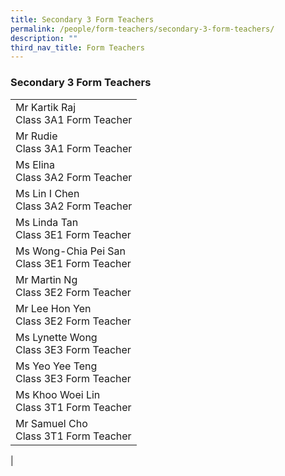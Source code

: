 ```yaml
---
title: Secondary 3 Form Teachers
permalink: /people/form-teachers/secondary-3-form-teachers/
description: ""
third_nav_title: Form Teachers
---
```

### **Secondary 3 Form Teachers**

|  |
|---|
| Mr Kartik Raj<br>Class 3A1 Form Teacher |
| Mr Rudie<br>Class 3A1 Form Teacher |
| Ms Elina<br>Class 3A2 Form Teacher |
| Ms Lin I Chen<br>Class 3A2 Form Teacher |
| Ms Linda Tan<br>Class 3E1 Form Teacher |
| Ms Wong-Chia Pei San<br>Class 3E1 Form Teacher |
| Mr Martin Ng<br>Class 3E2 Form Teacher |
| Mr Lee Hon Yen<br>Class 3E2 Form Teacher |
| Ms Lynette Wong<br>Class 3E3 Form Teacher |
| Ms Yeo Yee Teng<br>Class 3E3 Form Teacher |
| Ms Khoo Woei Lin<br>Class 3T1 Form Teacher |
| Mr Samuel Cho<br>Class 3T1 Form Teacher |
|